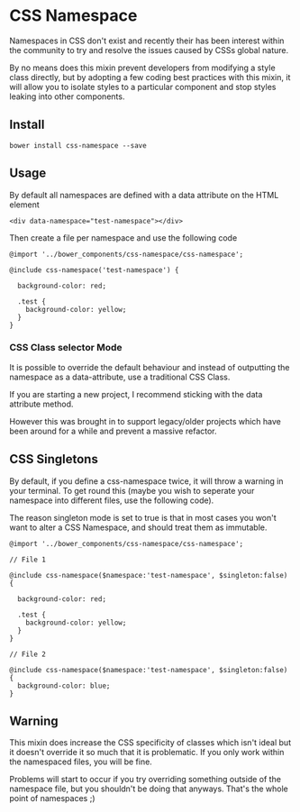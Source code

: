# CSS Namespace

Namespaces in CSS don't exist and recently their has been interest within the community to try and resolve the issues caused by CSSs global nature.

By no means does this mixin prevent developers from modifying a style class directly, but by adopting a few coding best practices with this mixin, it will allow you to isolate styles to a particular component and stop styles leaking into other components.

## Install

```
bower install css-namespace --save
```

## Usage

By default all namespaces are defined with a data attribute on the HTML element

```
<div data-namespace="test-namespace"></div>
```

Then create a file per namespace and use the following code

```
@import '../bower_components/css-namespace/css-namespace';

@include css-namespace('test-namespace') {
  
  background-color: red;
  
  .test {
    background-color: yellow;
  }
}
```

### CSS Class selector Mode

It is possible to override the default behaviour and instead of outputting the namespace as a data-attribute, use a traditional CSS Class. 

If you are starting a new project, I recommend sticking with the data attribute method.

However this was brought in to support legacy/older projects which have been around for a while and prevent a massive refactor.

## CSS Singletons

By default, if you define a css-namespace twice, it will throw a warning in your terminal.
To get round this (maybe you wish to seperate your namespace into different files, use the following code). 

The reason singleton mode is set to true is that in most cases you won't want to alter a CSS Namespace, and should treat them as immutable. 

```
@import '../bower_components/css-namespace/css-namespace';

// File 1

@include css-namespace($namespace:'test-namespace', $singleton:false) {
  
  background-color: red;
  
  .test {
    background-color: yellow;
  }
}

// File 2

@include css-namespace($namespace:'test-namespace', $singleton:false) {
  background-color: blue;
}

```

## Warning
This mixin does increase the CSS specificity of classes which isn't ideal but it doesn't override it so much that it is problematic. If you only work within the namespaced files, you will be fine. 

Problems will start to occur if you try overriding something outside of the namespace file, but you shouldn't be doing that anyways. That's the whole point of namespaces ;) 